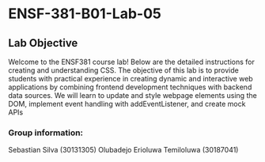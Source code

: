 # ENSF-381-B01-Lab-05
## Lab Objective
Welcome to the ENSF381 course lab! Below are the detailed instructions for creating and
understanding CSS. The objective of this lab is to provide students with practical experience in
creating dynamic and interactive web applications by combining frontend development
techniques with backend data sources. We will learn to update and style webpage elements using
the DOM, implement event handling with addEventListener, and create mock APIs

### Group information:
Sebastian Silva (30131305)
Olubadejo Erioluwa Temiloluwa (30187041)
